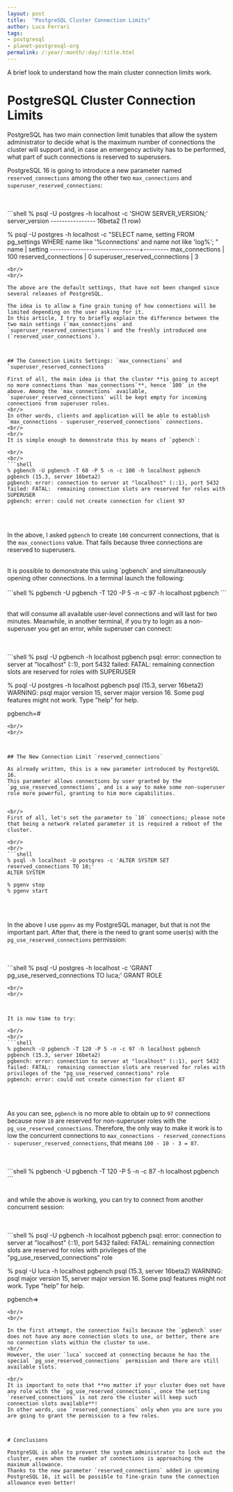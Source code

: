 ```yaml
---
layout: post
title:  "PostgreSQL Cluster Connection Limits"
author: Luca Ferrari
tags:
- postgresql
- planet-postgresql-org
permalink: /:year/:month/:day/:title.html
---
```

A brief look to understand how the main cluster connection limits work.

# PostgreSQL Cluster Connection Limits

PostgreSQL has two main connection limit tunables that allow the system administrator to decide what is the maximum number of connections the cluster will support and, in case an emergency activity has to be performed, what part of such connections is reserved to superusers.


PostgreSQL 16 is going to introduce a new parameter named `reserved_connections` among the other two `max_connections` and `superuser_reserved_connections`:

<br/>
<br/>
```shell
% psql -U postgres -h localhost -c 'SHOW SERVER_VERSION;'
 server_version
----------------
 16beta2
(1 row)

% psql -U postgres -h localhost -c "SELECT name, setting FROM pg_settings WHERE name like '%connections' and name not like 'log%'; "
              name              | setting
--------------------------------+---------
 max_connections                | 100
 reserved_connections           | 0
 superuser_reserved_connections | 3

```
<br/>
<br/>

The above are the default settings, that have not been changed since several releases of PostgreSQL.

The idea is to allow a fine grain tuning of how connections will be limited depending on the user asking for it.
In this article, I try to briefly explain the difference between the two main settings (`max_connections` and `superuser_reserved_connections`) and the freshly introduced one (`reserved_user_connections`).



## The Connection Limits Settings: `max_connections` and `superuser_reserved_connections`

First of all, the main idea is that the cluster **is going to accept no more connections than `max_connections`**, hence `100` in the above. Among the `max_connections` available, `superuser_reserved_connections` will be kept empty for incoming connections from superuser roles.
<br/>
In other words, clients and application will be able to establish `max_connections - superuser_reserved_connections` connections.
<br/>
<br/>
It is simple enough to demonstrate this by means of `pgbench`:

<br/>
<br/>
```shell
% pgbench -U pgbench -T 60 -P 5 -n -c 100 -h localhost pgbench
pgbench (15.3, server 16beta2)
pgbench: error: connection to server at "localhost" (::1), port 5432 failed: FATAL:  remaining connection slots are reserved for roles with SUPERUSER
pgbench: error: could not create connection for client 97

```
<br/>
<br/>

In the above, I asked `pgbench` to create `100` concurrent connections, that is the `max_connections` value. That fails because three connections are reserved to superusers.

<br/>
It is possible to demonstrate this using `pgbench` and simultaneously opening other connections. In a terminal launch the following:

<br/>
<br/>
```shell
% pgbench -U pgbench -T 120 -P 5 -n -c 97 -h localhost pgbench
```
<br/>
<br/>

that will consume all available user-level connections and will last for two minutes. Meanwhile, in another terminal, if you try to login as a non-superuser you get an error, while superuser can connect:

<br/>
<br/>
```shell
% psql -U pgbench -h localhost pgbench
psql: error: connection to server at "localhost" (::1), port 5432 failed: FATAL:  remaining connection slots are reserved for roles with SUPERUSER

% psql -U postgres -h localhost pgbench
psql (15.3, server 16beta2)
WARNING: psql major version 15, server major version 16.
         Some psql features might not work.
Type "help" for help.

pgbench=#

```
<br/>
<br/>



## The New Connection Limit `reserved_connections`

As already written, this is a new parameter introduced by PostgreSQL 16.
This parameter allows connections by user granted by the `pg_use_reserved_connections`, and is a way to make some non-superuser role more powerful, granting to him more capabilities.


<br/>
First of all, let's set the parameter to `10` connections; please note that being a network related parameter it is required a reboot of the cluster.

<br/>
<br/>
```shell
% psql -h localhost -U postgres -c 'ALTER SYSTEM SET reserved_connections TO 10;'
ALTER SYSTEM

% pgenv stop
% pgenv start
```
<br/>
<br/>

In the above I use `pgenv` as my PostgreSQL manager, but that is not the important part.
After that, there is the need to grant some user(s) with the `pg_use_reserved_connections` permission:

<br/>
<br/>
```shell
% psql -U postgres -h localhost -c 'GRANT pg_use_reserved_connections TO luca;'
GRANT ROLE

```
<br/>
<br/>



It is now time to try:

<br/>
<br/>
```shell
% pgbench -U pgbench -T 120 -P 5 -n -c 97 -h localhost pgbench
pgbench (15.3, server 16beta2)
pgbench: error: connection to server at "localhost" (::1), port 5432 failed: FATAL:  remaining connection slots are reserved for roles with privileges of the "pg_use_reserved_connections" role
pgbench: error: could not create connection for client 87

```
<br/>
<br/>

As you can see, `pgbench` is no more able to obtain up to `97` connections because now `10` are reserved for non-superuser roles with the `pg_use_reserved_connections`. Therefore, the only way to make it work is to low the concurrent connections to `max_connections - reserved_connections - superuser_reserved_connections`, that means `100 - 10 - 3 = 87`.


<br/>
<br/>
```shell
% pgbench -U pgbench -T 120 -P 5 -n -c 87 -h localhost pgbench
```
<br/>
<br/>

and while the above is working, you can try to connect from another concurrent session:

<br/>
<br/>
```shell
% psql -U pgbench -h localhost pgbench
psql: error: connection to server at "localhost" (::1), port 5432 failed: FATAL:  remaining connection slots are reserved for roles with privileges of the "pg_use_reserved_connections" role

% psql -U luca -h localhost pgbench
psql (15.3, server 16beta2)
WARNING: psql major version 15, server major version 16.
         Some psql features might not work.
Type "help" for help.

pgbench=>

```
<br/>
<br/>

In the first attempt, the connection fails because the `pgbench` user does not have any more connection slots to use, or better, there are no connection slots within the cluster to use.
<br/>
However, the user `luca` succeed at connecting because he has the special `pg_use_reserved_connections` permission and there are still available slots.

<br/>
It is important to note that **no matter if your cluster does not have any role with the `pg_use_reserved_connections`, once the setting `reserved_connections` is not zero the cluster will keep such connection slots available**!
In other words, use `reserved_connections` only when you are sure you are going to grant the permission to a few roles.



# Conclusions

PostgreSQL is able to prevent the system administrator to lock out the cluster, even when the number of connections is approaching the maximum allowance.
Thanks to the new parameter `reserved_connections` added in upcoming PostgreSQL 16, it will be possible to fine-grain tune the connection allowance even better!
